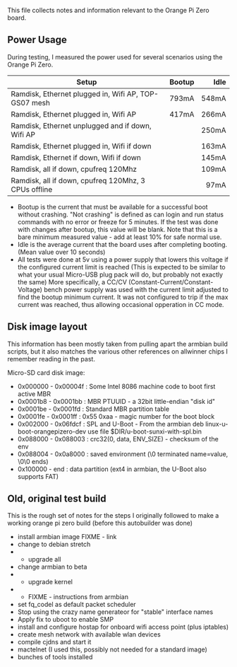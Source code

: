 This file collects notes and information relevant to the Orange Pi Zero board.

Power Usage
-----------

During testing, I measured the power used for several scenarios using the
Orange Pi Zero.

| Setup                                                 | Bootup | Idle   |
|-------------------------------------------------------|-------:|-------:|
| Ramdisk, Ethernet plugged in, Wifi AP, TOP-GS07 mesh  |  793mA |  548mA |
| Ramdisk, Ethernet plugged in, Wifi AP                 |  417mA |  266mA |
| Ramdisk, Ethernet unplugged and if down, Wifi AP      |        |  250mA |
| Ramdisk, Ethernet plugged in, Wifi if down            |        |  163mA |
| Ramdisk, Ethernet if down, Wifi if down               |        |  145mA |
| Ramdisk, all if down, cpufreq 120Mhz                  |        |  109mA |
| Ramdisk, all if down, cpufreq 120Mhz, 3 CPUs offline  |        |   97mA |

* Bootup is the current that must be available for a successful boot
  without crashing.  "Not crashing" is defined as can login and run status
  commands with no error or freeze for 5 minutes.  If the test was done
  with changes after bootup, this value will be blank.  Note that this
  is a bare minimum measured value - add at least 10% for safe normal use.
* Idle is the average current that the board uses after completing booting.
  (Mean value over 10 seconds)
* All tests were done at 5v using a power supply that lowers this
  voltage if the configured current limit is reached (This is expected
  to be similar to what your usual Micro-USB plug pack will do, but
  probably not exactly the same)
  More specifically, a CC/CV (Constant-Current/Constant-Voltage) bench
  power supply was used with the current limit adjusted to find the
  bootup minimum current.  It was not configured to trip if the max
  current was reached, thus allowing occasional opperation in CC mode.


Disk image layout
-----------------

This information has been mostly taken from pulling apart the armbian build
scripts, but it also matches the various other references on allwinner chips
I remember reading in the past.

Micro-SD card disk image:
* 0x000000 - 0x00004f : Some Intel 8086 machine code to boot first active MBR
* 0x0001b8 - 0x0001bb : MBR PTUUID - a 32bit little-endian "disk id"
* 0x0001be - 0x0001fd : Standard MBR partition table
* 0x0001fe - 0x0001ff : 0x55 0xaa - magic number for the boot block
* 0x002000 - 0x06fdcf : SPL and U-Boot  - From the armbian deb linux-u-boot-orangepizero-dev use file $DIR/u-boot-sunxi-with-spl.bin
* 0x088000 - 0x088003 : crc32(0, data, ENV_SIZE) - checksum of the env
* 0x088004 - 0x0a8000 : saved environment (\0 terminated name=value, \0\0 ends)
* 0x100000 - end      : data partition (ext4 in armbian, the U-Boot also supports FAT)

Old, original test build
------------------------

This is the rough set of notes for the steps I originally followed to make
a working orange pi zero build (before this autobuilder was done)

* install armbian image
    FIXME - link
* change to debian stretch
* * upgrade all
* change armbian to beta
* * upgrade kernel
* * FIXME - instructions from armbian
* set fq_codel as default packet scheduler
* Stop using the crazy name generateor for "stable" interface names
* Apply fix to uboot to enable SMP
* install and configure hostap for onboard wifi access point (plus iptables)
* create mesh network with available wlan devices
* compile cjdns and start it
* mactelnet (I used this, possibly not needed for a standard image)
* bunches of tools installed

